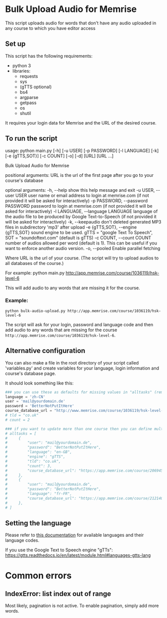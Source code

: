# Bulk Upload Audio for Memrise
This script uploads audio for words that don't have any audio uploaded in any course to which you have editor access

## Set up
This script has the following requirements:
* python 3
* libraries:
  * requests
  * sys
  * (gTTS optional)
  * bs4
  * argparse
  * getpass
  * os
  * shutil

It requires your login data for Memrise and the URL of the desired course.

## To run the script
usage: python main.py [-h] [-u USER] [-p PASSWORD] [-l LANGUAGE] [-k]
                            [-e {gTTS,SOT}] [-c COUNT] [-o] [-d]
                            [URL] [URL ...]

Bulk Upload Audio for Memrise

positional arguments:
  URL                   is the url of the first page after you go to your
                        course's database

optional arguments:
  -h, --help            show this help message and exit
  -u USER, --user USER  user name or email address to login at memrise.com (if
                        not provided it will be asked for interactively)
  -p PASSWORD, --password PASSWORD
                        password to login at memrise.com (if not provided it
                        will be asked for interactively)
  -l LANGUAGE, --language LANGUAGE
                        language of the audio file to be produced by Google
                        Text-to-Speech (if not provided it will be asked for
                        interactively)
  -k, --keepaudio       don't deleted generated MP3 files in subdirectory
                        'mp3' after upload
  -e {gTTS,SOT}, --engine {gTTS,SOT}
                        sound engine to be used. gTTS = "google Text To
                        Speech", SOT = "soundoftext.com" (default is gTTS)
  -c COUNT, --count COUNT
                        number of audios allowed per word (default is 1). This can be useful if you want to enforce another audio version.
  -o, --pooled          Enable parallel fetching


Where URL is the url of your course. (The script will try to upload audios to all databases of the course.)

For example:
python main.py http://app.memrise.com/course/1036119/hsk-level-6

This will add audio to any words that are missing it for the course.

### Example:
`python bulk-audio-upload.py http://app.memrise.com/course/1036119/hsk-level-6`

The script will ask for your login, password and language code and then add audio to any words that are missing for the course `http://app.memrise.com/course/1036119/hsk-level-6`.

## Alternative configuration

You can also make a file in the root directory of your script called 'variables.py' and create variables for your language, login information and course's database page.

It should look something like this:
```python
### you can use these as defaults for missing values in "alltasks" (remove '#' from lines to activate a value):
language = 'zh-CN'
user = 'mail@yourdomain.de'
password = 'BetterNotPutItHere'
course_database_url = "http://www.memrise.com/course/1036119/hsk-level-6/edit/database/2000662/"
# tld = "co.uk"
# count = 2

### if you want to update more than one course then you can define multiple tasks like this:
# alltasks = [
#     {
#         "user": "mail@yourdomain.de",
#         "password": "BetterNotPutItHere",
#         "language": "en-GB",
#         "engine": "gTTS",
#         "tld": "co.uk",
#         "count": 3,
#         "course_database_url": "https://app.memrise.com/course/2069455/kreaenglisch/edit/database/3078867/",
#     },
#     {
#         "user": "mail@yourdomain.de",
#         "password": "BetterNotPutItHere",
#         "language": "fr-FR",
#         "course_database_url": "https://app.memrise.com/course/2121400/kreafranzosisch/edit/database/3132443/",
#     },
# ]
```

## Setting the language

Please refer to [this documentation](https://soundoftext.com/docs#voices) for available languages and their language codes.

If you use the Google Text to Speech engine "gTTs": https://gtts.readthedocs.io/en/latest/module.html#languages-gtts-lang

# Common errors

## IndexError: list index out of range

Most likely, pagination is not active. To enable pagination, simply add more words.
